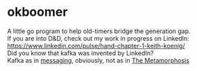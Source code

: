 # okboomer
A little go program to help old-timers bridge the generation gap.<br/>
If you are into D&D, check out my work in progress on LinkedIn:<br/>
https://www.linkedin.com/pulse/hand-chapter-1-keith-koenig/<br/>
Did you know that kafka was invented by LinkedIn?<br/>
Kafka as in <a href='https://www.gentlydownthe.stream/' target="_blank">messaging</a>,
obviously, not as in <a href='https://en.wikipedia.org/wiki/The_Metamorphosis' target="_blank">The Metamorphosis</a>